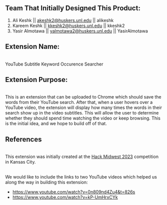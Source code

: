 ## Team That Initially Designed This Product:

1. Ali Keshk || akeshk2@huskers.unl.edu || alikeshk
2. Kareem Keshk || kkeshk2@huskers.unl.edu || kkeshk2
3. Yasir Almotawa || yalmotawa2@huskers.unl.edu || YasirAlmotawa


## Extension Name:

<br />YouTube Subtitle Keyword Occurence Searcher<br />
## Extension Purpose:

<br />This is an extension that can be uploaded to Chrome which should save the words from their YouTube search. After that, when a user hovers over a YouTube video, the extension will display how many times the words in their search show up in the video subtitles. This will allow the user to determine whether they should spend time watching the video or keep browsing. This is the initial idea, and we hope to build off of that.<br />
## References

<br />This extension was initially created at the [Hack Midwest 2023](https://www.hackmidwest.com/) competition in Kansas City.<br />

<br />We would like to include the links to two YouTube videos which helped us along the way in building this extension:
* https://www.youtube.com/watch?v=0n809nd4Zu4&t=826s
* https://www.youtube.com/watch?v=kP-UmHrxCYk<br />